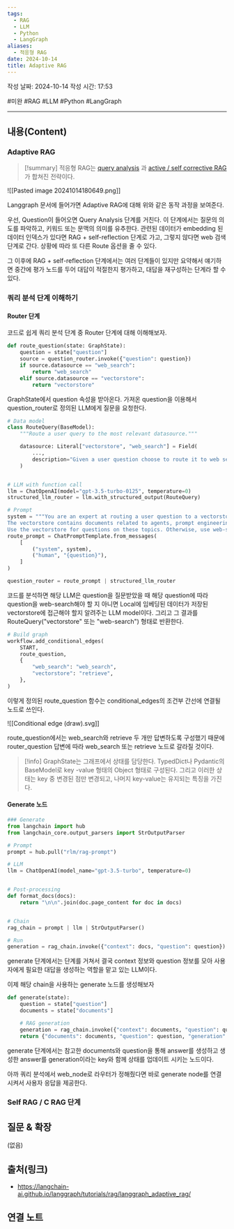 ```yaml
---
tags:
  - RAG
  - LLM
  - Python
  - LangGraph
aliases:
  - 적응형 RAG
date: 2024-10-14
title: Adaptive RAG
---
```

작성 날짜: 2024-10-14
작성 시간: 17:53

#미완 #RAG #LLM #Python #LangGraph 

----
## 내용(Content)

### Adaptive RAG

>[!summary]
> 적응형 RAG는 [query analysis](https://blog.langchain.dev/query-construction/) 과 [active / self corrective RAG](https://blog.langchain.dev/agentic-rag-with-langgraph/)가 합쳐진 전략이다.

![[Pasted image 20241014180649.png]]

Langgraph 문서에 들어가면 Adaptive RAG에 대해 위와 같은 동작 과정을 보여준다.

우선, Question이 들어오면 Query Analysis 단계를 거친다. 이 단계에서는 질문의 의도를 파악하고, 키워드 또는 문맥의 의미를 유추한다. 관련된 데이터가 embedding 된 데이터 인덱스가 있다면 RAG + self-reflection 단계로 가고, 그렇지 않다면 web 검색 단계로 간다. 상황에 따라 또 다른 Route 옵션을 줄 수 있다. 

그 이후에 RAG + self-reflection 단계에서는 여러 단계들이 있지만 요약해서 얘기하면 중간에 평가 노드를 두어 대답이 적절한지 평가하고, 대답을 재구성하는 단계라 할 수 있다.

### 쿼리 분석 단계 이해하기

#### Router 단계

코드로 쉽게 쿼리 분석 단계 중 Router 단계에 대해 이해해보자.

```python
def route_question(state: GraphState):
    question = state["question"]
    source = question_router.invoke({"question": question})
    if source.datasource == "web_search":
        return "web_search"
    elif source.datasource == "vectorstore":
        return "vectorstore"
```

GraphState에서 question 속성을 받아온다. 가져온 question을 이용해서 question_router로 정의된 LLM에게 질문을 요청한다.

```python
# Data model
class RouteQuery(BaseModel):
    """Route a user query to the most relevant datasource."""

    datasource: Literal["vectorstore", "web_search"] = Field(
        ...,
        description="Given a user question choose to route it to web search or a vectorstore.",
    )


# LLM with function call
llm = ChatOpenAI(model="gpt-3.5-turbo-0125", temperature=0)
structured_llm_router = llm.with_structured_output(RouteQuery)

# Prompt
system = """You are an expert at routing a user question to a vectorstore or web search.
The vectorstore contains documents related to agents, prompt engineering, and adversarial attacks.
Use the vectorstore for questions on these topics. Otherwise, use web-search."""
route_prompt = ChatPromptTemplate.from_messages(
    [
        ("system", system),
        ("human", "{question}"),
    ]
)

question_router = route_prompt | structured_llm_router
```

코드를 분석하면 해당 LLM은 question을 질문받았을 때 해당 question에 따라 question을 web-search해야 할 지 아니면 Local에 임베딩된 데이터가 저장된 vectorstore에 접근해야 할지 알려주는 LLM model이다. 그리고 그 결과를 RouteQuery("vectorstore" 또는 "web-search") 형태로 반환한다.

```python
# Build graph
workflow.add_conditional_edges(
    START,
    route_question,
    {
        "web_search": "web_search",
        "vectorstore": "retrieve",
    },
)
```

이렇게 정의된 route_question 함수는 conditional_edges의 조건부 간선에 연결될 노드로 쓰인다.

![[Conditional edge (draw).svg]]

route_question에서는 web_search와 retrieve 두 개만 답변하도록 구성했기 때문에 router_question 답변에 따라 web_search 또는 retrieve 노드로 갈라질 것이다.


>[!info]
>GraphState는 그래프에서 상태를 담당한다. TypedDict나 Pydantic의 BaseModel로 key -value 형태의 Object 형태로 구성된다. 그리고 이러한 상태는 key 중 변경된 점만 변경되고, 나머지 key-value는 유지되는 특징을 가진다.

#### Generate 노드

```python
### Generate
from langchain import hub
from langchain_core.output_parsers import StrOutputParser

# Prompt
prompt = hub.pull("rlm/rag-prompt")

# LLM
llm = ChatOpenAI(model_name="gpt-3.5-turbo", temperature=0)


# Post-processing
def format_docs(docs):
    return "\n\n".join(doc.page_content for doc in docs)


# Chain
rag_chain = prompt | llm | StrOutputParser()

# Run
generation = rag_chain.invoke({"context": docs, "question": question})
```

generate 단계에서는 단계를 거쳐서 결국 context 정보와 question 정보를 모아 사용자에게 필요한 대답을 생성하는 역할을 맡고 있는 LLM이다. 

이제 해당 chain을 사용하는 generate 노드를 생성해보자

```python
def generate(state):
    question = state["question"]
    documents = state["documents"]

    # RAG generation
    generation = rag_chain.invoke({"context": documents, "question": question})
    return {"documents": documents, "question": question, "generation": generation}
```

generate 단계에서는 참고한 documents와 question을 통해 answer를 생성하고 생성한 answer를 generation이라는 key와 함께 상태를 업데이트 시키는 노드이다.

아까 쿼리 분석에서 web_node로 라우터가 정해줬다면 바로 generate node를 연결 시켜서 사용자 응답을 제공한다.

### Self RAG / C RAG 단계

## 질문 & 확장

(없음)

## 출처(링크)

- https://langchain-ai.github.io/langgraph/tutorials/rag/langgraph_adaptive_rag/

## 연결 노트


